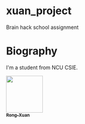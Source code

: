 # xuan_project
Brain hack school assignment

# Biography
I'm a student from NCU CSIE.

<a href="https://github.com/xuanxuan27">
<img src="https://avatars.githubusercontent.com/u/108394451?v=4?s=100" width="100px;" alt=""/>
<br /><sub><b>Rong-Xuan</b></sub>
</a>
